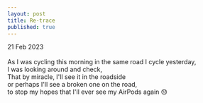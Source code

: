```yaml
---
layout: post
title: Re-trace
published: true
---
```

21 Feb 2023
<br>
<br>
As I was cycling this morning in the same road I cycle yesterday,
<br>
I was looking around and check,
<br>
That by miracle, I'll see it in the roadside
<br>
or perhaps I'll see a broken one on the road,
<br>
to stop my hopes that I'll ever see my AirPods again 😓
